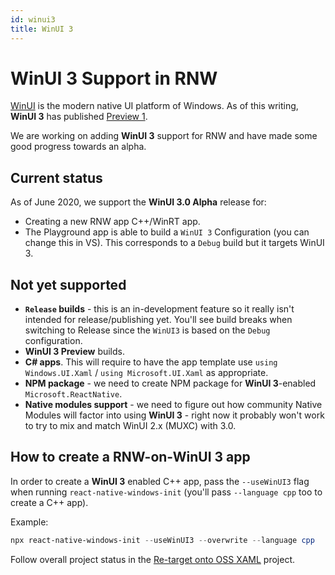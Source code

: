 ```yaml
---
id: winui3
title: WinUI 3
---
```


# WinUI 3 Support in RNW

[WinUI](https://microsoft.github.io/microsoft-ui-xaml/) is the modern native UI platform of Windows. As of this writing, **WinUI 3** has published [Preview 1](https://docs.microsoft.com/en-us/windows/apps/winui/winui3/). 

We are working on adding **WinUI 3** support for RNW and have made some good progress towards an alpha.

## Current status

As of June 2020, we support the **WinUI 3.0 Alpha** release for:

* Creating a new RNW app C++/WinRT app. 
* The Playground app is able to build a `WinUI 3` Configuration (you can change this in VS). This corresponds to a `Debug` build but it targets WinUI 3.

## Not yet supported

* **`Release` builds** - this is an in-development feature so it really isn't intended for release/publishing yet. You'll see build breaks when switching to Release since the `WinUI3` is based on the `Debug` configuration.
* **WinUI 3 Preview** builds.
* **C# apps**. This will require to have the app template use  `using Windows.UI.Xaml` / `using Microsoft.UI.Xaml` as appropriate.
* **NPM package** - we need to create NPM package for **WinUI 3**-enabled `Microsoft.ReactNative`.
* **Native modules support** - we need to figure out how community Native Modules will factor into using **WinUI 3** - right now it probably won't work to try to mix and match WinUI 2.x (MUXC) with 3.0.

## How to create a RNW-on-WinUI 3 app

In order to create a **WinUI 3** enabled C++ app, pass the `--useWinUI3` flag when running `react-native-windows-init` (you'll pass `--language cpp` too to create a C++ app).

Example:
```powershell
npx react-native-windows-init --useWinUI3 --overwrite --language cpp
```

Follow overall project status in the [Re-target onto OSS XAML](https://github.com/microsoft/react-native-windows/projects/30) project.
